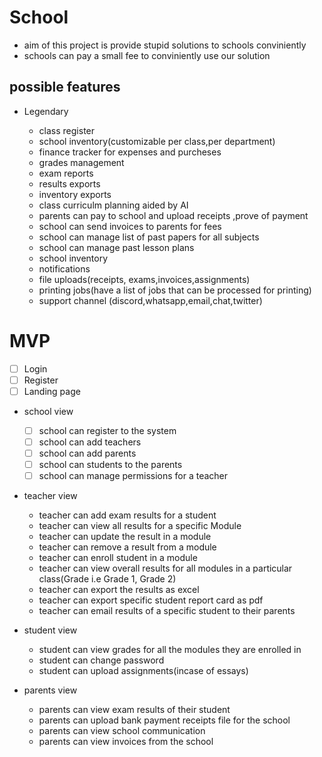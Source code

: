 # School

- aim of this project is provide stupid solutions to schools conviniently
- schools can pay a small fee to conviniently use our solution


## possible features

- Legendary

    - class register
    - school inventory(customizable per class,per department)
    - finance tracker for expenses and purcheses
    - grades management
    - exam reports
    - results exports
    - inventory exports
    - class curriculm planning aided by AI 
    - parents can pay to school and upload receipts ,prove of payment
    - school can send invoices to parents for fees
    - school can manage list of past papers for all subjects
    - school can manage past lesson plans
    - school inventory
    - notifications
    - file uploads(receipts, exams,invoices,assignments)
    - printing jobs(have a list of jobs that can be processed for printing)
    - support channel (discord,whatsapp,email,chat,twitter)

# MVP

- [ ] Login
- [ ] Register
- [ ] Landing page

- school view

    - [ ] school can register to the system
    - [ ] school can add teachers
    - [ ] school can add parents
    - [ ] school can students to the parents
    - [ ] school can manage permissions for a teacher

- teacher view

    - teacher can add exam results for a student
    - teacher can view all results for a specific Module
    - teacher can update the result in a module 
    - teacher can remove a result from a module
    - teacher can enroll student in a module
    - teacher can view overall results for all modules in a particular class(Grade i.e Grade 1, Grade 2)
    - teacher can export the results as excel
    - teacher can export specific student report card as pdf
    - teacher can email results of a specific student to their parents

- student view

    - student can view grades for all the modules they are enrolled in
    - student can change password
    - student can upload assignments(incase of essays)

- parents view

    - parents can view exam results of their student
    - parents can upload bank payment receipts file for the school
    - parents can view school communication
    - parents can view invoices from the school

